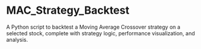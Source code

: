 # MAC_Strategy_Backtest
A Python script to backtest a Moving Average Crossover strategy on a selected stock, complete with strategy logic, performance visualization, and analysis.
